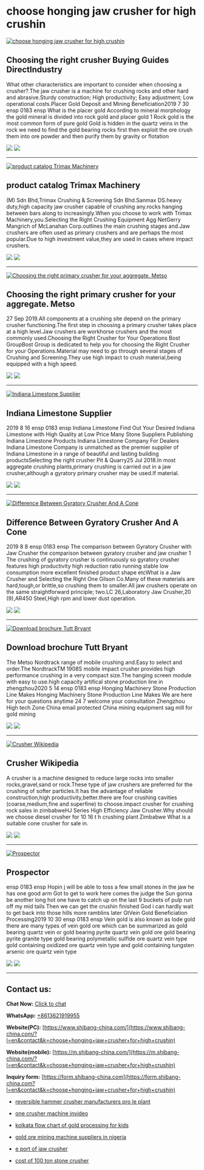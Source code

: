 # choose honging jaw crusher for high crushin

<a href="https://swt.shibang-china.com/?l=en&img&k=choose+honging+jaw+crusher+for+high+crushin" target="_blank">![choose honging jaw crusher for high crushin](http://static.shibang-china.com/all-800x300/309.jpg)</a>

## Choosing the right crusher Buying Guides DirectIndustry
What other characteristics are important to consider when choosing a crusher?.The jaw crusher is a machine for crushing rocks and other hard and abrasive.Sturdy construction; High productivity; Easy adjustment; Low operational costs.Placer Gold Deposit and Mining Beneficiation2019 7 30 ensp 0183 ensp What is the placer gold According to mineral morphology the gold mineral is divided into rock gold and placer gold 1 Rock gold is the most common form of pure gold Gold is hidden in the quartz veins in the rock we need to find the gold bearing rocks first then exploit the ore crush them into ore powder and then purify them by gravity or flotation


<a href="https://whatsapp.shibangsoft.com/WhatsApp.php" target="_blank" title="WhatsApp">![](http://static.shibang-china.com/icon/whatsapp.png)</a> <a href="https://swt.shibang-china.com/?l=en&icon&k=choose+honging+jaw+crusher+for+high+crushin" target="_blank">![](http://static.shibang-china.com/icon/chat-en.png)</a>

---

<a href="https://swt.shibang-china.com/?l=en&img&k=choose+honging+jaw+crusher+for+high+crushin" target="_blank">![product catalog Trimax Machinery](http://static.shibang-china.com/all-800x300/1285.jpg)</a>

## product catalog Trimax Machinery
(M) Sdn Bhd,Trimax Crushing &amp; Screening Sdn Bhd.Sanmax DS.heavy duty,high capacity jaw crusher capable of crushing any.rocks hanging between bars along to increasingly.When you choose to work with Trimax Machinery,you.Selecting the Right Crushing Equipment Agg NetGerry Mangrich of McLanahan Corp.outlines the main crushing stages and.Jaw crushers are often used as primary crushers and are perhaps the most popular.Due to high investment value,they are used in cases where impact crushers.


<a href="https://whatsapp.shibangsoft.com/WhatsApp.php" target="_blank" title="WhatsApp">![](http://static.shibang-china.com/icon/whatsapp.png)</a> <a href="https://swt.shibang-china.com/?l=en&icon&k=choose+honging+jaw+crusher+for+high+crushin" target="_blank">![](http://static.shibang-china.com/icon/chat-en.png)</a>

---

<a href="https://swt.shibang-china.com/?l=en&img&k=choose+honging+jaw+crusher+for+high+crushin" target="_blank">![Choosing the right primary crusher for your aggregate. Metso](http://static.shibang-china.com/all-800x300/932.jpg)</a>

## Choosing the right primary crusher for your aggregate. Metso
27 Sep 2019.All components at a crushing site depend on the primary crusher functioning.The first step in choosing a primary crusher takes place at a high level.Jaw crushers are workhorse crushers and the most commonly used.Choosing the Right Crusher for Your Operations Bost GroupBost Group is dedicated to help you for choosing the Right Crusher for your Operations.Material may need to go through several stages of Crushing and Screening.They use high impact to crush material,being equipped with a high speed.


<a href="https://whatsapp.shibangsoft.com/WhatsApp.php" target="_blank" title="WhatsApp">![](http://static.shibang-china.com/icon/whatsapp.png)</a> <a href="https://swt.shibang-china.com/?l=en&icon&k=choose+honging+jaw+crusher+for+high+crushin" target="_blank">![](http://static.shibang-china.com/icon/chat-en.png)</a>

---

<a href="https://swt.shibang-china.com/?l=en&img&k=choose+honging+jaw+crusher+for+high+crushin" target="_blank">![Indiana Limestone Supplier](http://static.shibang-china.com/all-800x300/1461.jpg)</a>

## Indiana Limestone Supplier
2019 8 16 ensp 0183 ensp Indiana Limestone Find Out Your Desired Indiana Limestone with High Quality at Low Price Many Stone Suppliers Publishing Indiana Limestone Products Indiana Limestone Company For Dealers Indiana Limestone Company is unmatched as the premier supplier of Indiana Limestone in a range of beautiful and lasting building productsSelecting the right crusher Pit &amp; Quarry25 Jul 2018.In most aggregate crushing plants,primary crushing is carried out in a jaw crusher,although a gyratory primary crusher may be used.If material.


<a href="https://whatsapp.shibangsoft.com/WhatsApp.php" target="_blank" title="WhatsApp">![](http://static.shibang-china.com/icon/whatsapp.png)</a> <a href="https://swt.shibang-china.com/?l=en&icon&k=choose+honging+jaw+crusher+for+high+crushin" target="_blank">![](http://static.shibang-china.com/icon/chat-en.png)</a>

---

<a href="https://swt.shibang-china.com/?l=en&img&k=choose+honging+jaw+crusher+for+high+crushin" target="_blank">![Difference Between Gyratory Crusher And A Cone](http://static.shibang-china.com/all-800x300/103.jpg)</a>

## Difference Between Gyratory Crusher And A Cone
2019 8 8 ensp 0183 ensp The comparison between Gyratory Crusher with Jaw Crusher the comparison between gyratory crusher and jaw crusher 1 The crushing of gyratory crusher is continuously so gyratory crusher features high productivity high reduction ratio running stable low consumption more excellent finished product shape etcWhat is a Jaw Crusher and Selecting the Right One Gilson Co.Many of these materials are hard,tough,or brittle,so crushing them to smaller.All jaw crushers operate on the same straightforward principle; two.LC 26,Laboratory Jaw Crusher,20 (9),AR450 Steel,High rpm and lower dust operation.


<a href="https://whatsapp.shibangsoft.com/WhatsApp.php" target="_blank" title="WhatsApp">![](http://static.shibang-china.com/icon/whatsapp.png)</a> <a href="https://swt.shibang-china.com/?l=en&icon&k=choose+honging+jaw+crusher+for+high+crushin" target="_blank">![](http://static.shibang-china.com/icon/chat-en.png)</a>

---

<a href="https://swt.shibang-china.com/?l=en&img&k=choose+honging+jaw+crusher+for+high+crushin" target="_blank">![Download brochure Tutt Bryant](http://static.shibang-china.com/all-800x300/923.jpg)</a>

## Download brochure Tutt Bryant
The Metso Nordtrack range of mobile crushing and.Easy to select and order.The NordtrackTM 1908S mobile impact crusher provides high performance crushing in a very compact size.The hanging screen module with easy to use.﻿high capacity artifical stone production line in zhengzhou2020 5 14 ensp 0183 ensp Honging Machinery Stone Production Line Makes Honging Machinery Stone Production Line Makes We are here for your questions anytime 24 7 welcome your consultation Zhengzhou High tech Zone China email protected China mining equipment sag mill for gold mining


<a href="https://whatsapp.shibangsoft.com/WhatsApp.php" target="_blank" title="WhatsApp">![](http://static.shibang-china.com/icon/whatsapp.png)</a> <a href="https://swt.shibang-china.com/?l=en&icon&k=choose+honging+jaw+crusher+for+high+crushin" target="_blank">![](http://static.shibang-china.com/icon/chat-en.png)</a>

---

<a href="https://swt.shibang-china.com/?l=en&img&k=choose+honging+jaw+crusher+for+high+crushin" target="_blank">![Crusher Wikipedia](http://static.shibang-china.com/all-800x300/149.jpg)</a>

## Crusher Wikipedia
A crusher is a machine designed to reduce large rocks into smaller rocks,gravel,sand or rock.These type of jaw crushers are preferred for the crushing of softer particles.It has the advantage of reliable construction,high productivity,better.there are four crushing cavities (coarse,medium,fine and superfine) to choose.impact crusher for crushing rock sales in zimbabweHJ Series High Efficiency Jaw Crusher.Why should we choose diesel crusher for 10 16 t h crushing plant Zimbabwe What is a suitable cone crusher for sale in.


<a href="https://whatsapp.shibangsoft.com/WhatsApp.php" target="_blank" title="WhatsApp">![](http://static.shibang-china.com/icon/whatsapp.png)</a> <a href="https://swt.shibang-china.com/?l=en&icon&k=choose+honging+jaw+crusher+for+high+crushin" target="_blank">![](http://static.shibang-china.com/icon/chat-en.png)</a>

---

<a href="https://swt.shibang-china.com/?l=en&img&k=choose+honging+jaw+crusher+for+high+crushin" target="_blank">![Prospector](http://static.shibang-china.com/all-800x300/667.jpg)</a>

## Prospector
ensp 0183 ensp Hopin j will be able to toss a few small stones in the jaw he has one good arm Got to get to work here comes the judge the Sun gonna be another long hot one have to catch up on the last 9 buckets of pulp run off my mid tails Then we can get the crushin finished God i can hardly wait to get back into those hills more ramblins later GtVein Gold Beneficiation Processing2019 10 30 ensp 0183 ensp Vein gold is also known as lode gold there are many types of vein gold ore which can be summarized as gold bearing quartz vein or gold bearing pyrite quartz vein gold ore gold bearing pyrite granite type gold bearing polymetallic sulfide ore quartz vein type gold containing oxidized ore quartz vein type and gold containing tungsten arsenic ore quartz vein type


<a href="https://whatsapp.shibangsoft.com/WhatsApp.php" target="_blank" title="WhatsApp">![](http://static.shibang-china.com/icon/whatsapp.png)</a> <a href="https://swt.shibang-china.com/?l=en&icon&k=choose+honging+jaw+crusher+for+high+crushin" target="_blank">![](http://static.shibang-china.com/icon/chat-en.png)</a>

---
## Contact us:

**Chat Now:** [Click to chat](https://swt.shibang-china.com?l=en&contact&k=choose+honging+jaw+crusher+for+high+crushin)

**WhatsApp:**  [+8613621919955](https://whatsapp.shibangsoft.com/WhatsApp.php)

**Website(PC):** [https://www.shibang-china.com/](https://www.shibang-china.com/?l=en&contact&k=choose+honging+jaw+crusher+for+high+crushin)

**Website(mobile):** [https://m.shibang-china.com/](https://m.shibang-china.com/?l=en&contact&k=choose+honging+jaw+crusher+for+high+crushin)

**Inquiry form:** [https://form.shibang-china.com](https://form.shibang-china.com?l=en&contact&k=choose+honging+jaw+crusher+for+high+crushin)

* [reversible hammer crusher manufacturers pro le plant](../167/reversible%20hammer%20crusher%20manufacturers%20pro%20le%20plant.md)

* [one crusher machine invideo](../167/one%20crusher%20machine%20invideo.md)

* [kolkata flow chart of gold processing for kids](../164/kolkata%20flow%20chart%20of%20gold%20processing%20for%20kids.md)

* [gold ore mining machine suppliers in nigeria](../162/gold%20ore%20mining%20machine%20suppliers%20in%20nigeria.md)

* [e port of jaw crusher](../167/e%20port%20of%20jaw%20crusher.md)

* [cost of 100 ton stone crusher](../164/cost%20of%20100%20ton%20stone%20crusher.md)